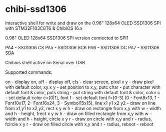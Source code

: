 # chibi-ssd1306
Interactive shell for write and draw on the 0.96" 128x64 OLED SSD1306 SPI with STM32F103C8T6 &amp; ChibiOS 16.x

0.96" OLED 128x64 SSD1306 SPI version connected to SPI1

PA4 - SSD1306 CS
PA5 - SSD1306 SCK
PA6 - SSD1306 DC
PA7 - SSD1306 SDA

Chibios shell active on Serial over USB

Supported commands:

on - display on,
off - display off,
cls - clear screen,
pixel x y - draw pixel with default color,
xy x y - set position to x,y,
putc char - put character with default font & color,
puts string - put string with default font & color,
color c - set default color c=[0|1],
font f - set default font f=[0-3] (0 - Font8x13, 1 - Font10x17, 2- Font16x24, 3 - Symbol15x15),
line x1 y1 x2 y2 - draw on line from x1,y1 to x2,y2,
rect x y w h - draw on rectangle from x,y with w - width and h - height,
frect x y w h - draw on filled rectangle from x,y with w - width and h - height,
circle x y r - draw on circle with x,y and r - radius,
fcircle x y r - draw on filled circle with x,y and r - radius,
reboot - reboot

